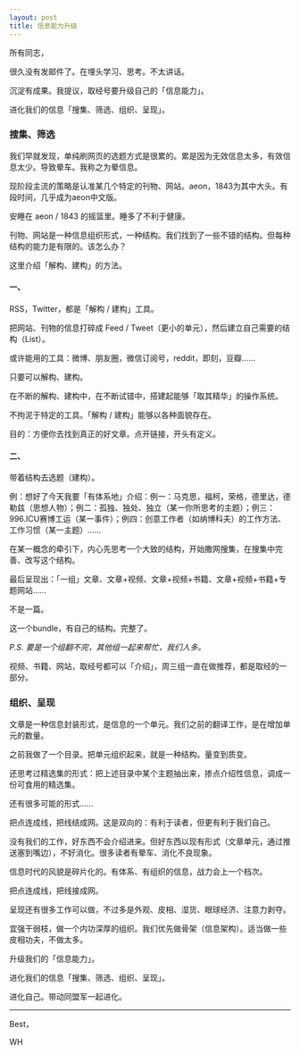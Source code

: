 ```yaml
---
layout: post
title: 信息能力升级
---
```


所有同志，

很久没有发邮件了。在埋头学习、思考。不太讲话。

沉淀有成果。我提议，取经号要升级自己的「信息能力」。

进化我们的信息「搜集、筛选、组织、呈现」。

### 搜集、筛选

我们早就发现，单纯刷网页的选题方式是很累的。累是因为无效信息太多，有效信息太少。导致晕车。我称之为晕信息。

现阶段主流的策略是认准某几个特定的刊物、网站。aeon，1843为其中大头。有段时间，几乎成为aeon中文版。

安睡在 aeon / 1843 的摇篮里。睡多了不利于健康。

刊物、网站是一种信息组织形式，一种结构。我们找到了一些不错的结构。但每种结构的能力是有限的。该怎么办？

这里介绍「解构、建构」的方法。

#### 一、

RSS，Twitter，都是「解构 / 建构」工具。

把网站、刊物的信息打碎成 Feed / Tweet（更小的单元），然后建立自己需要的结构（List）。

或许能用的工具：微博、朋友圈，微信订阅号，reddit，即刻，豆瓣……

只要可以解构、建构。

在不断的解构、建构中，在不断试错中，搭建起能够「取其精华」的操作系统。

不拘泥于特定的工具。「解构 / 建构」能够以各种面貌存在。

目的：方便你去找到真正的好文章。点开链接，开头有定义。

#### 二、

带着结构去选题（建构）。

例：想好了今天我要「有体系地」介绍：例一：马克思，福柯，荣格，德里达，德勒兹（思想人物）；例二：孤独、独处、独立（某一你所思考的主题）；例三：996.ICU赛博工运（某一事件）；例四：创意工作者（如纳博科夫）的工作方法、工作习惯（某一主题）……

在某一概念的牵引下，内心先思考一个大致的结构，开始撒网搜集，在搜集中完善、改写这个结构。

最后呈现出：「一组」文章、文章+视频、文章+视频+书籍、文章+视频+书籍+专题网站……

不是一篇。

这一个bundle，有自己的结构。完整了。

*P.S. 要是一个组翻不完，其他组一起来帮忙，我们人多。*

视频、书籍、网站，取经号都可以「介绍」，周三组一直在做推荐，都是取经的一部分。

### 组织、呈现

文章是一种信息封装形式，是信息的一个单元。我们之前的翻译工作，是在增加单元的数量。

之前我做了一个目录。把单元组织起来，就是一种结构。量变到质变。

还思考过精选集的形式：把上述目录中某个主题抽出来，掺点介绍性信息，调成一份可食用的精选集。

还有很多可能的形式……

把点连成线，把线结成网。这是双向的：有利于读者，但更有利于我们自己。

没有我们的工作，好东西不会介绍进来。但好东西以现有形式（文章单元，通过推送塞到嘴边），不好消化。很多读者有晕车、消化不良现象。

信息时代的风貌是碎片化的。有体系、有组织的信息，战力会上一个档次。

把点连成线，把线接成网。

呈现还有很多工作可以做，不过多是外观、皮相、湿货、眼球经济、注意力剥夺。

宜强干弱枝，做一个内功深厚的组织。我们优先做骨架（信息架构）。适当做一些皮相功夫，不做太多。

升级我们的「信息能力」。

进化我们的信息「搜集、筛选、组织、呈现」。

进化自己。带动同盟军一起进化。

----

Best，

WH